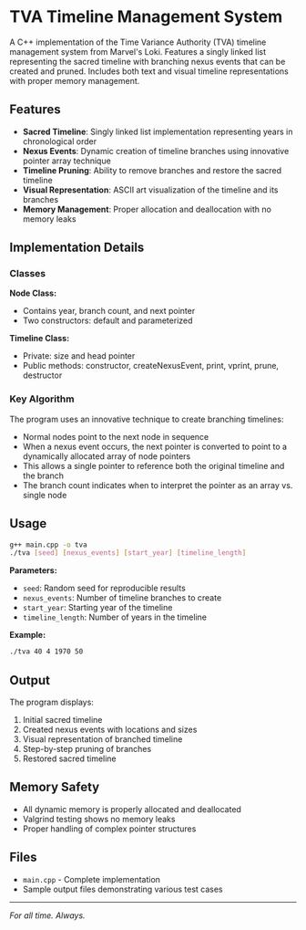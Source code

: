 # TVA Timeline Management System

A C++ implementation of the Time Variance Authority (TVA) timeline management system from Marvel's Loki. Features a singly linked list representing the sacred timeline with branching nexus events that can be created and pruned. Includes both text and visual timeline representations with proper memory management.

## Features

- **Sacred Timeline**: Singly linked list implementation representing years in chronological order
- **Nexus Events**: Dynamic creation of timeline branches using innovative pointer array technique
- **Timeline Pruning**: Ability to remove branches and restore the sacred timeline
- **Visual Representation**: ASCII art visualization of the timeline and its branches
- **Memory Management**: Proper allocation and deallocation with no memory leaks

## Implementation Details

### Classes

**Node Class:**
- Contains year, branch count, and next pointer
- Two constructors: default and parameterized

**Timeline Class:**
- Private: size and head pointer
- Public methods: constructor, createNexusEvent, print, vprint, prune, destructor

### Key Algorithm

The program uses an innovative technique to create branching timelines:
- Normal nodes point to the next node in sequence
- When a nexus event occurs, the next pointer is converted to point to a dynamically allocated array of node pointers
- This allows a single pointer to reference both the original timeline and the branch
- The branch count indicates when to interpret the pointer as an array vs. single node

## Usage

```bash
g++ main.cpp -o tva
./tva [seed] [nexus_events] [start_year] [timeline_length]
```

**Parameters:**
- `seed`: Random seed for reproducible results
- `nexus_events`: Number of timeline branches to create
- `start_year`: Starting year of the timeline
- `timeline_length`: Number of years in the timeline

**Example:**
```bash
./tva 40 4 1970 50
```

## Output

The program displays:
1. Initial sacred timeline
2. Created nexus events with locations and sizes
3. Visual representation of branched timeline
4. Step-by-step pruning of branches
5. Restored sacred timeline

## Memory Safety

- All dynamic memory is properly allocated and deallocated
- Valgrind testing shows no memory leaks
- Proper handling of complex pointer structures

## Files

- `main.cpp` - Complete implementation
- Sample output files demonstrating various test cases

---

*For all time. Always.*
